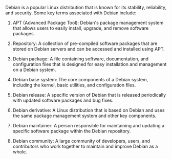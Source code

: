 Debian is a popular Linux distribution that is known for its stability, reliability, and security. Some key terms associated with Debian include:

1. APT (Advanced Package Tool): Debian's package management system that allows users to easily install, upgrade, and remove software packages.

2. Repository: A collection of pre-compiled software packages that are stored on Debian servers and can be accessed and installed using APT.

3. Debian package: A file containing software, documentation, and configuration files that is designed for easy installation and management on a Debian system.

4. Debian base system: The core components of a Debian system, including the kernel, basic utilities, and configuration files.

5. Debian release: A specific version of Debian that is released periodically with updated software packages and bug fixes.

6. Debian derivative: A Linux distribution that is based on Debian and uses the same package management system and other key components.

7. Debian maintainer: A person responsible for maintaining and updating a specific software package within the Debian repository.

8. Debian community: A large community of developers, users, and contributors who work together to maintain and improve Debian as a whole.

